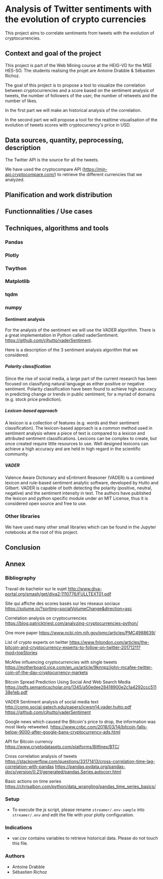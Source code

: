 # Analysis of Twitter sentiments with the evolution of crypto currencies
This project aims to correlate sentiments from tweets with the evolution of cryptocurrencies.

## Context and goal of the project

This project is part of the Web Mining course at the HEIG-VD for the MSE HES-SO. The students realising the projet are Antoine Drabble & Sébastien Richoz. 

The goal of this project is to propose a tool to visualize the correlation between cryptocurrencies and a score based on the sentiment analysis of tweets, the number of followers of the user, the number of retweets and the number of likes.

In the first part we will make an historical analysis of the correlation.

In the second part we will propose a tool for the realtime visualisation of the evolution of tweets scores with cryptocurrency's price in USD.

## Data sources, quantity, peprocessing, description

The Twitter API is the source for all the tweets.

We have used the cryptocompare API (https://min-api.cryptocompare.com/) to retrieve the different currencies that we analyzed.

## Planification and work distribution

## Functionnalities / Use cases

## Techniques, algorithms and tools

### Pandas

### Plotly

### Twython

### Matplotlib

### tqdm

### numpy

#### Sentiment analysis

For the analysis of the sentiment we will use the VADER algorithm. There is a great implementation in Python called vaderSentiment. https://github.com/cjhutto/vaderSentiment.

Here is a description of the 3 sentiment analysis algorithm that we considered.

##### Polarity classification 
Since the rise of social media, a large part of the current research has been focused on classifying natural language as either positive or negative sentiment. Polarity classification have been found to achieve high accuracy in predicting change or trends in public sentiment, for a myriad of domains (e.g. stock price prediction).

##### Lexicon-based approach 
A lexicon is a collection of features (e.g. words and their sentiment classification). The lexicon-based approach is a common method used in sentiment analysis where a piece of text is compared to a lexicon and attributed sentiment classifications. Lexicons can be complex to create, but once created require little resources to use. Well designed lexicons can achieve a high accuracy and are held in high regard in the scientific community. 

##### VADER 
Valence Aware Dictionary and sEntiment Reasoner (VADER) is a combined lexicon and rule-based sentiment analytic software, developed by Hutto and Gilbert. VADER is capable of both detecting the polarity (positive, neutral, negative) and the sentiment intensity in text. The authors have published the lexicon and python specific module under an MIT License, thus it is considered open source and free to use. 

### Other libraries

We have used many other small libraries which can be found in the Jupyter notebooks at the root of this project.

## Conclusion

## Annex

### Bibliography

Travail de bachelor sur le sujet
http://www.diva-portal.org/smash/get/diva2:1110776/FULLTEXT01.pdf 

Site qui affiche des scores basés sur les réseaux sociaux
https://solume.io/?sorting=socialVolumeChange&direction=asc 

Correlation analysis on cryptocurrencies
https://blog.patricktriest.com/analyzing-cryptocurrencies-python/ 

One more paper
https://www.ncbi.nlm.nih.gov/pmc/articles/PMC4988639/ 

List of crypto experts on twitter
https://www.fnlondon.com/articles/the-bitcoin-and-cryptocurrency-experts-to-follow-on-twitter-20171211?mod=topStories 

McAfee influencing cryptocurrencies with single tweets
https://motherboard.vice.com/en_us/article/9knnpz/john-mcafee-twitter-coin-of-the-day-cryptocurrency-markets 

Bitcoin Spread Prediction Using Social And Web Search Media
https://pdfs.semanticscholar.org/1345/a50edee28418900e2c1a4292ccc51138e1eb.pdf

VADER Sentiment analysis of social media text
http://comp.social.gatech.edu/papers/icwsm14.vader.hutto.pdf 
https://github.com/cjhutto/vaderSentiment

Google news which caused the Bitcoin's price to drop, the information was most likely retweeted.
https://www.cnbc.com/2018/03/14/bitcoin-falls-below-9000-after-google-bans-cryptocurrency-ads.html

API for Bitcoin currency
https://www.cryptodatasets.com/platforms/Bitfinex/BTC/ 

Cross correlation analysis of tweets
https://stackoverflow.com/questions/33171413/cross-correlation-time-lag-correlation-with-pandas 
https://pandas.pydata.org/pandas-docs/version/0.21/generated/pandas.Series.autocorr.html 

Basic actions on time series
https://chrisalbon.com/python/data_wrangling/pandas_time_series_basics/ 

### Setup
- To execute the js script, please rename `streamer/.env-sample` into `streamer/.env` and edit the file with your plotly configuration.

### Indications
- var.csv contains variables to retrieve historical data. Please do not touch this file.

### Authors
- Antoine Drabble
- Sébastien Richoz
